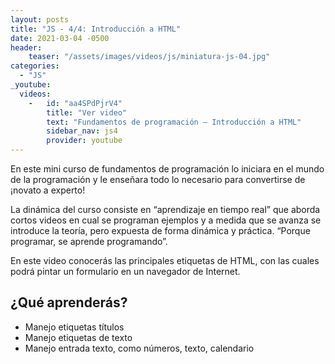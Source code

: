 ```yaml
---
layout: posts
title: "JS - 4/4: Introducción a HTML"
date: 2021-03-04 -0500
header:
    teaser: "/assets/images/videos/js/miniatura-js-04.jpg"
categories:
  - "JS"
_youtube: 
  videos:
    -   id: "aa4SPdPjrV4"
        title: "Ver video"
        text: "Fundamentos de programación – Introducción a HTML" 
        sidebar_nav: js4
        provider: youtube
---
```


En este mini curso de fundamentos de programación lo iniciara en el mundo de la programación y le enseñara todo lo necesario para convertirse de ¡novato a experto! 

La dinámica del curso consiste en “aprendizaje en tiempo real” que aborda cortos videos en cual se programan ejemplos y a medida que se avanza se introduce la teoría, pero expuesta de forma dinámica y práctica. “Porque programar, se aprende programando”.  

En este video conocerás las principales etiquetas de HTML, con las cuales podrá pintar un formulario en un navegador de Internet.

## ¿Qué aprenderás?
   - Manejo etiquetas títulos  
   - Manejo etiquetas de texto 
   - Manejo entrada texto, como números, texto, calendario


